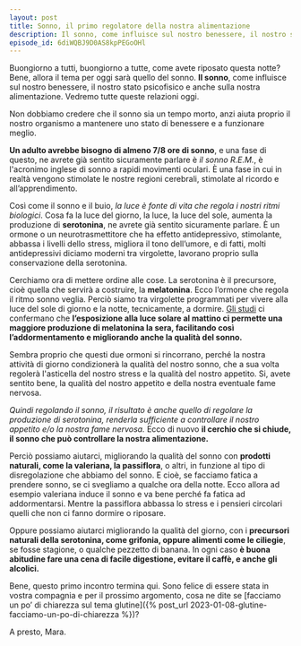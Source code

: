 ```yaml
---
layout: post
title: Sonno, il primo regolatore della nostra alimentazione
description: Il sonno, come influisce sul nostro benessere, il nostro stato psicofisico e anche sulla nostra alimentazione
episode_id: 6diWQBJ9D0AS8kpPEGoOHl
---
```


Buongiorno a tutti, buongiorno a tutte, come avete riposato questa notte? Bene, allora il tema per oggi sarà quello del sonno. **Il sonno**, come influisce sul nostro benessere, il nostro stato psicofisico e anche sulla nostra alimentazione. Vedremo tutte queste relazioni oggi.

Non dobbiamo credere che il sonno sia un tempo morto, anzi aiuta proprio il nostro organismo a mantenere uno stato di benessere e a funzionare meglio.

**Un adulto avrebbe bisogno di almeno 7/8 ore di sonno**, e una fase di questo, ne avrete già sentito sicuramente parlare è _il sonno R.E.M._, è l'acronimo inglese di sonno a rapidi movimenti oculari. È una fase in cui in realtà vengono stimolate le nostre regioni cerebrali, stimolate al ricordo e all’apprendimento.

Così come il sonno e il buio, _la luce è fonte di vita che regola i nostri ritmi biologici_. Cosa fa la luce del giorno, la luce, la luce del sole, aumenta la produzione di **serotonina**, ne avrete già sentito sicuramente parlare. È un ormone o un neurotrasmettitore che ha effetto antidepressivo, stimolante, abbassa i livelli dello stress, migliora il tono dell’umore, e di fatti, molti antidepressivi diciamo moderni tra virgolette, lavorano proprio sulla conservazione della serotonina.

Cerchiamo ora di mettere ordine alle cose. La serotonina è il precursore, cioè quella che servirà a costruire, la **melatonina**. Ecco l’ormone che regola il ritmo sonno veglia. Perciò siamo tra virgolette programmati per vivere alla luce del sole di giorno e la notte, tecnicamente, a dormire. [Gli studi](https://doi.org/10.1080/07420528.2018.1527773) ci confermano che **l’esposizione alla luce solare al mattino ci permette una maggiore produzione di melatonina la sera, facilitando così l’addormentamento e migliorando anche la qualità del sonno.**

Sembra proprio che questi due ormoni si rincorrano, perché la nostra attività di giorno condizionerà la qualità del nostro sonno, che a sua volta regolerà l'asticella del nostro stress e la qualità del nostro appetito. Si, avete sentito bene, la qualità del nostro appetito e della nostra eventuale fame nervosa.

_Quindi regolando il sonno, il risultato è anche quello di regolare la produzione di serotonina, renderla sufficiente a controllare il nostro appetito e/o la nostra fame nervosa._ Ecco di nuovo **il cerchio che si chiude, il sonno che può controllare la nostra alimentazione.**

Perciò possiamo aiutarci, migliorando la qualità del sonno con **prodotti naturali, come la valeriana, la passiflora**, o altri, in funzione al tipo di disregolazione che abbiamo del sonno. E cioè, se facciamo fatica a prendere sonno, se ci svegliamo a qualche ora della notte. Ecco allora ad esempio valeriana induce il sonno e va bene perché fa fatica ad addormentarsi. Mentre la passiflora abbassa lo stress e i pensieri circolari quelli che non ci fanno dormire o riposare.

Oppure possiamo aiutarci migliorando la qualità del giorno, con i **precursori naturali della serotonina, come grifonia, oppure alimenti come le ciliegie**, se fosse stagione, o qualche pezzetto di banana. In ogni caso **è buona abitudine fare una cena di facile digestione, evitare il caffè, e anche gli alcolici.**

Bene, questo primo incontro termina qui. Sono felice di essere stata in vostra compagnia e per il prossimo argomento, cosa ne dite se [facciamo un po’ di chiarezza sul tema glutine]({% post_url 2023-01-08-glutine-facciamo-un-po-di-chiarezza %})?

A presto,
Mara.
